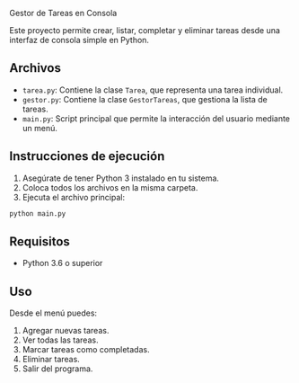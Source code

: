 Gestor de Tareas en Consola

Este proyecto permite crear, listar, completar y eliminar tareas desde una interfaz de consola simple en Python.

## Archivos

- `tarea.py`: Contiene la clase `Tarea`, que representa una tarea individual.
- `gestor.py`: Contiene la clase `GestorTareas`, que gestiona la lista de tareas.
- `main.py`: Script principal que permite la interacción del usuario mediante un menú.

## Instrucciones de ejecución

1. Asegúrate de tener Python 3 instalado en tu sistema.
2. Coloca todos los archivos en la misma carpeta.
3. Ejecuta el archivo principal:

```bash
python main.py
```

## Requisitos

- Python 3.6 o superior

## Uso

Desde el menú puedes:
1. Agregar nuevas tareas.
2. Ver todas las tareas.
3. Marcar tareas como completadas.
4. Eliminar tareas.
5. Salir del programa.


